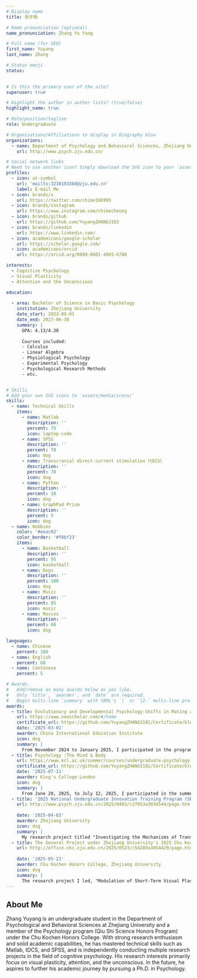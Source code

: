 ```yaml
---
# Display name
title: 张于扬

# Name pronunciation (optional)
name_pronunciation: Zhang Yu Yang

# Full name (for SEO)
first_name: Yuyang 
last_name: Zhang

# Status emoji
status:
  

# Is this the primary user of the site?
superuser: true

# Highlight the author in author lists? (true/false)
highlight_name: true

# Role/position/tagline
role: Undergraduate

# Organizations/Affiliations to display in Biography blox
organizations:
  - name: Department of Psychology and Behavioral Sciences, Zhejiang University
    url: http://www.psych.zju.edu.cn/

# Social network links
# Need to use another icon? Simply download the SVG icon to your `assets/media/icons/` folder.
profiles:
  - icon: at-symbol
    url: 'mailto:3230103368@zju.edu.cn'
    label: E-mail Me
  - icon: brands/x
    url: https://twitter.com/chime186995
  - icon: brands/instagram
    url: https://www.instagram.com/chimecheung
  - icon: brands/github
    url: https://github.com/YuyangZHANG3182
  - icon: brands/linkedin
    url: https://www.linkedin.com/
  - icon: academicons/google-scholar
    url: https://scholar.google.com/
  - icon: academicons/orcid
    url: https://orcid.org/0009-0001-4965-6700

interests:
  - Cognitive Psychology
  - Visual Plasticity
  - Attention and the Unconscious

education:
 
  - area: Bachelor of Science in Basic Psychology
    institution: Zhejiang University
    date_start: 2023-09-01
    date_end: 2027-06-30
    summary: |
      GPA: 4.13/4.30
      
      Courses included:
      - Calculus
      - Linear Algebra
      - Physiological Psychology
      - Experimental Psychology
      - Psychological Research Methods
      - etc.


# Skills
# Add your own SVG icons to `assets/media/icons/`
skills:
  - name: Technical Skills
    items:
      - name: Matlab
        description: ''
        percent: 75
        icon: laptop-code
      - name: SPSS
        description: ''
        percent: 70
        icon: dog
      - name: Transcranial direct-current stimulation（tDCS）
        description: ''
        percent: 70
        icon: dog
      - name: Python
        description: ''
        percent: 10
        icon: dog
      - name: GraphPad Prism
        description: ''
        percent: 5
        icon: dog
  - name: Hobbies
    color: '#eeac02'
    color_border: '#f0bf23'
    items:
      - name: Basketball
        description: ''
        percent: 95
        icon: basketball
      - name: Dogs
        description: ''
        percent: 100
        icon: dog
      - name: Music
        description: ''
        percent: 85
        icon: music
      - name: Movies
        description: ''
        percent: 80
        icon: dog

languages:
  - name: Chinese
    percent: 100
  - name: English
    percent: 60
  - name: Cantonese
    percent: 5

# Awards.
#   Add/remove as many awards below as you like.
#   Only `title`, `awarder`, and `date` are required.
#   Begin multi-line `summary` with YAML's `|` or `|2-` multi-line prefix and indent 2 spaces below.
awards:
  - title: Evolutionary and Developmental Psychology:Shifts in Mating and Social Bonding Motivations through the Evolution of Human Musicality
    url: https://www.neoscholar.com/#/home
    certificate_url: https://github.com/YuyangZHANG3182/Certificate/blob/73a5cc300ed35868c137694c6d23dd0f7ee98503/%E8%AF%81%E4%B9%A6-%E8%BF%9B%E5%8C%96%E4%B8%8E%E5%8F%91%E5%B1%95%E5%BF%83%E7%90%86%E5%AD%A6%EF%BC%9A%E4%BA%BA%E7%B1%BB%E4%B9%90%E6%84%9F%E6%BC%94%E5%8F%98%E4%B8%8B%E6%8B%A9%E5%81%B6%E5%92%8C%E4%BA%A4%E5%8F%8B%E5%8A%A8%E6%9C%BA%E7%9A%84%E5%8F%91%E5%B1%95%E5%8F%98%E5%8C%96-%E5%BC%A0%E4%BA%8E%E6%89%AC%20(1).pdf
    date: '2025-03-01'
    awarder: China International Education Institute
    icon: dog
    summary: |
      From November 2024 to January 2025, I participated in the program, where I studied fundamental theories in evolutionary and developmental psychology, explored cutting-edge research directions within the field, and successfully completed the program to earn a certificate.
  - title: Psychology :The Mind & Body
    url: https://www.kcl.ac.uk/summer/courses/undergraduate-psychology-the-mind-body
    certificate_url: https://github.com/YuyangZHANG3182/Certificate/blob/aa0c577d642a4fe5182806fde184e3694b188b43/KCL%20Summer%20School%20Transcript.pdf
    date: '2025-07-11'
    awarder: King's College London
    icon: dog
    summary: |
      From June 28, 2025, to July 12, 2025, I participated in the summer school at King's College London, where I studied fundamental and clinical knowledge in psychology, successfully completed the program, and obtained a certificate.
  - title: '2025 National Undergraduate Innovation Training Program (SRTP) at Zhejiang University'
    url: http://www.psych.zju.edu.cn/2025/0403/c27653a3034544/page.htm
    
    date: '2025-04-03'
    awarder: Zhejiang University
    icon: dog
    summary: |
      My research project titled "Investigating the Mechanisms of Transcranial Direct Current Stimulation (tDCS) in Modulating Monocular Deprivation Effects" has been selected as a National-level Innovative Training Project under Zhejiang University’s Student Research Training Program (SRTP) for 2025.
  - title: The General Project under Zhejiang University's 2025 Chu Kochen Honors College Deep Research Training Program "
    url: http://office.ckc.zju.edu.cn/2025/0523/c54289a3054429/page.htm
    
    date: '2025-05-23'
    awarder: Chu Kochen Honors College, Zhejiang University
    icon: dog
    summary: |
      The research project I led, "Modulation of Short-Term Visual Plasticity by Exercise," has been selected as a university-level research project for the 2025 Deep Research Training Program of ZJU's Chu Kochen Honors College.
---
```


## About Me

Zhang Yuyang is an undergraduate student in the Department of Psychological and Behavioral Sciences at Zhejiang University and a member of the Psychology program (Qiu Shi Science Honors Program) under the Chu Kochen Honors College. With strong research enthusiasm and solid academic capabilities, he has mastered technical skills such as Matlab, tDCS, and SPSS, and is independently conducting multiple research projects in the field of cognitive psychology. His research interests primarily focus on visual plasticity, attention, and the unconscious. In the future, he aspires to further his academic journey by pursuing a Ph.D. in Psychology.
